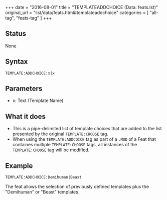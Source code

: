 +++
date = "2016-08-01"
title = "TEMPLATEADDCHOICE (Data: feats.lst)"
original_url = "list/data/feats.html#templateaddchoice"
categories = [ "all-tag", "feats-tag" ]
+++

## Status

None

## Syntax

`TEMPLATE:ADDCHOICE:x|x`

## Parameters

-   x: Text (Template Name)



What it does
------------

-   This is a pipe-delimited list of template choices that are added to
    the list presented by the original `TEMPLATE:CHOOSE` tag.
-   When using the `TEMPLATE:ADDCOICE` tag as part of a `.MOD` of a Feat
    that containes multiple `TEMPLATE:CHOOSE` tags, all instances of the
    `TEMPLATE:CHOOSE` tag will be modified.

Example
-------

`TEMPLATE:ADDCHOICE:Demihuman|Beast`

The feat allows the selection of previously defined templates plus the
"Demihuman" or "Beast" templates.

